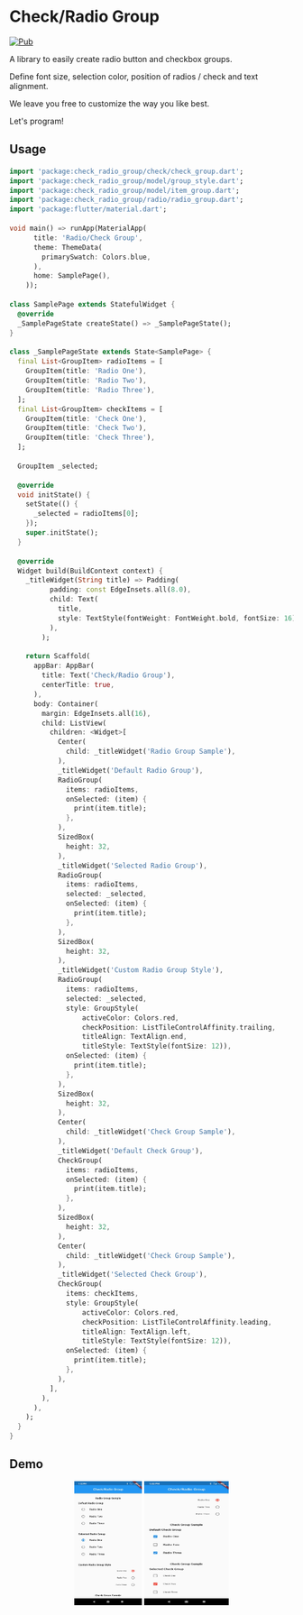 # Check/Radio Group


[![Pub](https://img.shields.io/badge/pub-1.0.0-blue)](https://pub.dev/packages/check_radio_group)


A library to easily create radio button and checkbox groups.

Define font size, selection color, position of radios / check and text alignment.


We leave you free to customize the way you like best.

Let's program!


## Usage
```dart
import 'package:check_radio_group/check/check_group.dart';
import 'package:check_radio_group/model/group_style.dart';
import 'package:check_radio_group/model/item_group.dart';
import 'package:check_radio_group/radio/radio_group.dart';
import 'package:flutter/material.dart';

void main() => runApp(MaterialApp(
      title: 'Radio/Check Group',
      theme: ThemeData(
        primarySwatch: Colors.blue,
      ),
      home: SamplePage(),
    ));

class SamplePage extends StatefulWidget {
  @override
  _SamplePageState createState() => _SamplePageState();
}

class _SamplePageState extends State<SamplePage> {
  final List<GroupItem> radioItems = [
    GroupItem(title: 'Radio One'),
    GroupItem(title: 'Radio Two'),
    GroupItem(title: 'Radio Three'),
  ];
  final List<GroupItem> checkItems = [
    GroupItem(title: 'Check One'),
    GroupItem(title: 'Check Two'),
    GroupItem(title: 'Check Three'),
  ];

  GroupItem _selected;

  @override
  void initState() {
    setState(() {
      _selected = radioItems[0];
    });
    super.initState();
  }

  @override
  Widget build(BuildContext context) {
    _titleWidget(String title) => Padding(
          padding: const EdgeInsets.all(8.0),
          child: Text(
            title,
            style: TextStyle(fontWeight: FontWeight.bold, fontSize: 16),
          ),
        );

    return Scaffold(
      appBar: AppBar(
        title: Text('Check/Radio Group'),
        centerTitle: true,
      ),
      body: Container(
        margin: EdgeInsets.all(16),
        child: ListView(
          children: <Widget>[
            Center(
              child: _titleWidget('Radio Group Sample'),
            ),
            _titleWidget('Default Radio Group'),
            RadioGroup(
              items: radioItems,
              onSelected: (item) {
                print(item.title);
              },
            ),
            SizedBox(
              height: 32,
            ),
            _titleWidget('Selected Radio Group'),
            RadioGroup(
              items: radioItems,
              selected: _selected,
              onSelected: (item) {
                print(item.title);
              },
            ),
            SizedBox(
              height: 32,
            ),
            _titleWidget('Custom Radio Group Style'),
            RadioGroup(
              items: radioItems,
              selected: _selected,
              style: GroupStyle(
                  activeColor: Colors.red,
                  checkPosition: ListTileControlAffinity.trailing,
                  titleAlign: TextAlign.end,
                  titleStyle: TextStyle(fontSize: 12)),
              onSelected: (item) {
                print(item.title);
              },
            ),
            SizedBox(
              height: 32,
            ),
            Center(
              child: _titleWidget('Check Group Sample'),
            ),
            _titleWidget('Default Check Group'),
            CheckGroup(
              items: radioItems,
              onSelected: (item) {
                print(item.title);
              },
            ),
            SizedBox(
              height: 32,
            ),
            Center(
              child: _titleWidget('Check Group Sample'),
            ),
            _titleWidget('Selected Check Group'),
            CheckGroup(
              items: checkItems,
              style: GroupStyle(
                  activeColor: Colors.red,
                  checkPosition: ListTileControlAffinity.leading,
                  titleAlign: TextAlign.left,
                  titleStyle: TextStyle(fontSize: 12)),
              onSelected: (item) {
                print(item.title);
              },
            ),
          ],
        ),
      ),
    );
  }
}


```


## Demo

<p align="center">
  <img src="https://github.com/caiubitech/check_radio_group/blob/master/radio_sample.png" alt="Radio button group" width="120" height="220"/>
  <img src="https://github.com/caiubitech/check_radio_group/blob/master/checkbox_sample.png" alt="Checkbox Group" width="150"  height="220"/>
</p>
